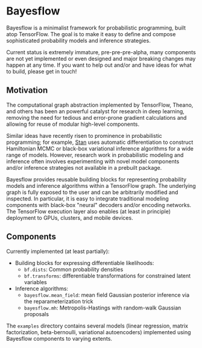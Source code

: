 # Bayesflow

Bayesflow is a minimalist framework for probabilistic programming, built atop TensorFlow. The goal is to make it easy to define and compose sophisticated probability models and inference strategies. 

Current status is extremely immature, pre-pre-pre-alpha, many components are not yet implemented or even designed and major breaking changes may happen at any time. If you want to help out and/or and have ideas for what to build, please get in touch!

## Motivation

The computational graph abstraction implemented by TensorFlow, Theano, and others has been an powerful catalyst for research in deep learning, removing the need for tedious and error-prone gradient calculations and allowing for reuse of modular high-level components. 

Similar ideas have recently risen to prominence in probabilistic programming; for example, [Stan](http://mc-stan.org/) uses automatic differentiation to construct Hamiltonian MCMC or black-box variational inference algorithms for a wide range of models. However, research work in probabilistic modeling and inference often involves experimenting with novel model components and/or inference strategies not available in a prebuilt package. 

Bayesflow provides reusable building blocks for representing probability models and inference algorithms within a TensorFlow graph. The underlying graph is fully exposed to the user and can be arbitrarily modified and inspected. In particular, it is easy to integrate traditional modeling components with black-box "neural" decoders and/or encoding networks. The TensorFlow execution layer also enables (at least in principle) deployment to GPUs, clusters, and mobile devices.

## Components
Currently implemented (at least partially):
- Building blocks for expressing differentiable likelihoods:
  - `bf.dists`: Common probability densities
  - `bf.transforms`: differentiable transformations for constrained latent variables
- Inference algorithms:
  - `bayesflow.mean_field`: mean field Gaussian posterior inference via the reparameterization trick
  - `bayesflow.mh`: Metropolis-Hastings with random-walk Gaussian proposals

The `examples` directory contains several models (linear regression, matrix factorization, beta-bernoulli, variational autoencoders) implemented using Bayesflow components to varying extents.




